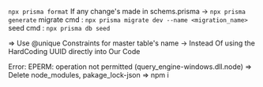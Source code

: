 `npx prisma format`
If any change's made in schems.prisma -> `npx prisma generate`
migrate cmd : `npx prisma migrate dev --name <migration_name>`
seed cmd : `npx prisma db seed`

=> Use @unique Constraints for master table's name -> Instead Of using the HardCoding UUID directly into Our Code


Error: EPERM: operation not permitted (query_engine-windows.dll.node)
 => Delete node_modules, pakage_lock-json
 => npm i
